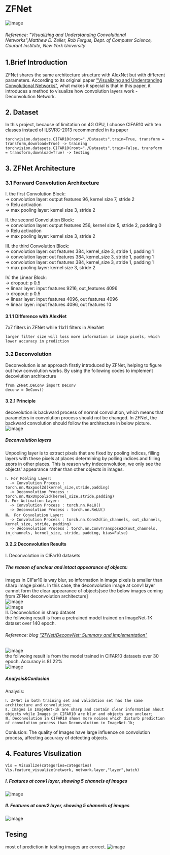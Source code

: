 # ZFNet
![image](https://github.com/FangLintao/Classic-CNN-Architecutres/blob/master/ZFNet/images/cover.png)  
###### Reference: "Visualizing and Understanding Convolutional Networks",Matthew D. Zeiler, Rob Fergus, Dept. of Computer Science, Courant Institute, New York University
## 1.Brief Introduction
ZFNet shares the same architecture structure with AlexNet but with different parameters. According to its original paper ["Visualizing and Understanding Convolutional Networks"](https://arxiv.org/abs/1311.2901), what makes it special is that in this paper, it introduces a method to visualize how convolution layers work - Deconvolution Network.
## 2. Dataset
In this project, because of limitation on 4G GPU, I choose CIFAR10 with ten classes instaed of ILSVRC-2013 recommended in its paper

    torchvision.datasets.CIFAR10(root="./Datasets",train=True, transform = transform,download=True) -> training
    torchvision.datasets.CIFAR10(root="./Datasets",train=False, transform = transform,download=True) -> testing
    
## 3. ZFNet Architecture
### 3.1 Forward Convolution Architecture
Ⅰ. the first Convolution Block:  
-> convolution layer: output features 96, kernel size 7, stride 2    
-> Relu activation  
-> max pooling layer: kernel size 3, stride 2  

Ⅱ. the second Convolution Block:  
-> convolution layer: output features 256, kernel size 5, stride 2, padding 0  
-> Relu activation   
-> max pooling layer: kernel size 3, stride 2  

Ⅲ. the third Convolution Block:  
-> convolution layer: out features 384, kernel_size 3, stride 1, padding 1  
-> convolution layer: out features 384, kernel_size 3, stride 1, padding 1   
-> convolution layer: out features 384, kernel_size 3, stride 1, padding 1  
-> max pooling layer: kernel size 3, stride 2  

Ⅳ. the Linear Block:  
-> dropout: p 0.5  
-> linear layer: input features 9216, out_features 4096  
-> dropout: p 0.5  
-> linear layer: input features 4096, out features 4096  
-> linear layer: input features 4096, out features 10  

#### 3.1.1 Difference with AlexNet
7x7 filters in ZFNet while 11x11 filters in AlexNet  

    larger filter size will loss more information in image pixels, which lower accuracy in prediction

### 3.2 Deconvolution
Deconvolution is an approach firstly introduced by ZFNet, helping to figure out how convolution works. By using the following codes to implement decovlution architecture  

    from ZFNet.DeConv import DeConv  
    deconv = DeConv()

#### 3.2.1 Principle
decovolution is backward process of normal convolution, which means that parameters in convolution process should not be changed. In ZFNet, the backward convolution should follow the architecture in below picture.   
![image](https://github.com/FangLintao/Classic-CNN-Architecutres/blob/master/ZFNet/images/decov.png)  
##### Deconvolution layers
Unpooling layer is to extract pixels that are fixed by pooling indices, filling layers with these pixels at places determining by polling indices and filling zeors in other places. This is reason why indeconvolution, we only see the objects' appearance rather than other objects in images.  

    Ⅰ. For Pooling Layer:   
      -> Convolution Process : torch.nn.Maxpool2d(kernel_size,stride,padding)   
      -> Deconvolution Process : torch.nn.MaxUnpool2d(kernel_size,stride,padding)   
    Ⅱ. For Activation Layer:  
      -> Convolution Process : torch.nn.ReLU()   
      -> Deconvolution Process : torch.nn.ReLU()  
    Ⅲ。 For Convolution Layer:  
      -> Convolution Process : torch.nn.Conv2d(in_channels, out_channels, kernel_size, stride, padding)    
      -> Deconvolution Process : torch.nn.ConvTranspose2d(out_channels, in_channels, kernel_size, stride, padding, bias=False)   

#### 3.2.2 Deconvolution Results   
Ⅰ. Deconvolution in CIFar10 datasets   
##### The reason of unclear and intact appearance of objects:  
images in CIFar10 is way blur, so information in image pixels is smaller than sharp image pixels. In this case, the deconvolution image at conv1 layer cannot form the clear appearance of objects[see the below images coming from ZFNet deconvolution architecture]   
![image](https://github.com/FangLintao/Classic-CNN-Architecutres/blob/master/ZFNet/images/1.png)   
![image](https://github.com/FangLintao/Classic-CNN-Architecutres/blob/master/ZFNet/images/2.png)    
Ⅱ. Deconvolution in sharp dataset  
the follwoing result is from a pretrained model trained on ImageNet-1K dataset over 140 epoch.   
###### Reference: blog ["ZFNet/DeconvNet: Summary and Implementation"](https://hackmd.io/@bouteille/ByaTE80BI)    
![image](https://github.com/FangLintao/Classic-CNN-Architecutres/blob/master/ZFNet/images/good.png)    
the follwoing result is from the model trained in CIFAR10 datasets over 30 epoch. Accuracy is 81.22%    
![image](https://github.com/FangLintao/Classic-CNN-Architecutres/blob/master/ZFNet/images/bad.png)   
##### Analysis&Conlusion
Analysis:

    Ⅰ. ZFNet in both training set and validation set has the same architecture and convolution;  
    Ⅱ. Images in ImageNet-1k are sharp and contain clear information ahout objects while Images in CIFAR10 are blur and objects are unclear;  
    Ⅲ. Deconvolution in CIFAR10 shows more noises which disturb prediction of convolution process than Deconvolution in ImageNet-1k;
    
Conlusion:
The quality of Images have large influence on convolution process, affecting accuracy of detecting objects. 
## 4. Features Visulization   

    Vis = Visualize(categories=categories)   
    Vis.feature_visualize(network, network.layer,"layer",batch)

##### Ⅰ. Features at conv1 layer, showing 5 channels of images   
![image](https://github.com/FangLintao/Classic-CNN-Architecutres/blob/master/ZFNet/images/conv1.png)  
##### Ⅱ. Features at conv2 layer, showing 5 channels of images   
![image](https://github.com/FangLintao/Classic-CNN-Architecutres/blob/master/ZFNet/images/conv2.png)
## Tesing
most of prediction in testing images are correct.
![image](https://github.com/FangLintao/Classic-CNN-Architecutres/blob/master/ZFNet/images/testing.png)

